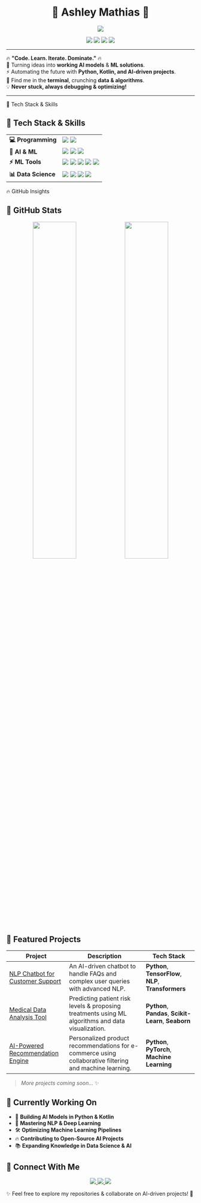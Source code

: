<h1 align="center">🚀 Ashley Mathias 🚀</h1>  
<p align="center">
  <img src="https://readme-typing-svg.demolab.com?font=Fira+Code&weight=600&size=22&duration=3000&pause=1000&color=F7B93E&center=true&vCenter=true&width=600&lines=AI+Enthusiast+🔥+ML+Engineer+🤖; One+line,+one+solution.+Let’s+code!+💻;Always+learning%2C+always+building+🚀" />
</p>

<p align="center">
  <img src="https://img.shields.io/badge/Python-%233776AB.svg?style=for-the-badge&logo=python&logoColor=white" />
  <img src="https://img.shields.io/badge/Kotlin-%237F52FF.svg?style=for-the-badge&logo=kotlin&logoColor=white" />
  <img src="https://img.shields.io/badge/Machine%20Learning-%23FF6F00.svg?style=for-the-badge&logo=tensorflow&logoColor=white" />
  <img src="https://img.shields.io/badge/NLP-%234CAF50.svg?style=for-the-badge&logo=spacy&logoColor=white" />
</p>

---

🔥 **"Code. Learn. Iterate. Dominate."** 🔥  
🚀 Turning ideas into **working AI models** & **ML solutions**.  
⚡ Automating the future with **Python, Kotlin, and AI-driven projects**.  
📍 Find me in the **terminal**, crunching **data & algorithms**.  
💡 **Never stuck, always debugging & optimizing!**  

---


🌟 Tech Stack & Skills  
<h2> 🚀 Tech Stack & Skills </h2>

<table>
  <tr>
    <td><b>💻 Programming</b></td>
    <td>
      <img src="https://img.shields.io/badge/Python-%2300ADD8.svg?style=for-the-badge&logo=python&logoColor=white" />
      <img src="https://img.shields.io/badge/Kotlin-%237F52FF.svg?style=for-the-badge&logo=kotlin&logoColor=white" />
    </td>
  </tr>
  
  <tr>
    <td><b>🤖 AI & ML</b></td>
    <td>
      <img src="https://img.shields.io/badge/Machine%20Learning-%23FF9800.svg?style=for-the-badge&logo=tensorflow&logoColor=white" />
      <img src="https://img.shields.io/badge/Deep%20Learning-%239C27B0.svg?style=for-the-badge&logo=pytorch&logoColor=white" />
      <img src="https://img.shields.io/badge/NLP-%234CAF50.svg?style=for-the-badge&logo=googletranslate&logoColor=white" />
    </td>
  </tr>

  <tr>
    <td><b>⚡ ML Tools</b></td>
    <td>
      <img src="https://img.shields.io/badge/Jupyter-%23F37626.svg?style=for-the-badge&logo=jupyter&logoColor=white" />
      <img src="https://img.shields.io/badge/Google%20Colab-%23FFD700.svg?style=for-the-badge&logo=googlecolab&logoColor=white" />
      <img src="https://img.shields.io/badge/TensorFlow-%23FF6F00.svg?style=for-the-badge&logo=tensorflow&logoColor=white" />
      <img src="https://img.shields.io/badge/PyTorch-%23EE4C2C.svg?style=for-the-badge&logo=pytorch&logoColor=white" />
      <img src="https://img.shields.io/badge/Scikit--Learn-%23F7931E.svg?style=for-the-badge&logo=scikitlearn&logoColor=white" />
    </td>
  </tr>

  <tr>
    <td><b>📊 Data Science</b></td>
    <td>
      <img src="https://img.shields.io/badge/Pandas-%231B5E20.svg?style=for-the-badge&logo=pandas&logoColor=white" />
      <img src="https://img.shields.io/badge/Numpy-%23013243.svg?style=for-the-badge&logo=numpy&logoColor=white" />
      <img src="https://img.shields.io/badge/Matplotlib-%23F57C00.svg?style=for-the-badge&logo=plotly&logoColor=white" />
      <img src="https://img.shields.io/badge/Seaborn-%230072B5.svg?style=for-the-badge&logo=seaborn&logoColor=white" />
    </td>
  </tr>
</table>


🔥 GitHub Insights  

<h2> 🚀 GitHub Stats </h2>

<p align="center">
  <img src="https://github-readme-stats.vercel.app/api?username=AshleyMathias&show_icons=true&theme=radical" width="48%"/>
  <img src="https://github-readme-streak-stats.herokuapp.com?user=AshleyMathias&theme=radical" width="48%"/>
</p>
  
## 🚀 Featured Projects

| **Project**                                                           | **Description**                                                                                           | **Tech Stack**                                          |
|----------------------------------------------------------------------|-----------------------------------------------------------------------------------------------------------|---------------------------------------------------------|
| [NLP Chatbot for Customer Support](https://github.com/AshleyMathias/NLP-Chatbot) | An AI-driven chatbot to handle FAQs and complex user queries with advanced NLP.                           | **Python**, **TensorFlow**, **NLP**, **Transformers**  |
| [Medical Data Analysis Tool](https://github.com/AshleyMathias/Med-Analytics)      | Predicting patient risk levels & proposing treatments using ML algorithms and data visualization.         | **Python**, **Pandas**, **Scikit-Learn**, **Seaborn**  |
| [AI-Powered Recommendation Engine](https://github.com/AshleyMathias/AI-Recommendations) | Personalized product recommendations for e-commerce using collaborative filtering and machine learning.    | **Python**, **PyTorch**, **Machine Learning**          |

> _More projects coming soon..._ ✨  


<h2> 🚀 Currently Working On </h2>

- 🤖 **Building AI Models in Python & Kotlin**
- 🚀 **Mastering NLP & Deep Learning**
- 🛠️ **Optimizing Machine Learning Pipelines**
- 🔥 **Contributing to Open-Source AI Projects**
- 📚 **Expanding Knowledge in Data Science & AI** 


<h2> 🔗 Connect With Me </h2>

<p align="center">
  <a href="https://www.linkedin.com/in/ashleymathias10/">
    <img src="https://img.shields.io/badge/LinkedIn-%230077B5.svg?style=for-the-badge&logo=linkedin&logoColor=white" />
  </a>
  <a href="https://www.kaggle.com/ashleymathias31">
    <img src="https://img.shields.io/badge/Kaggle-%2320BEFF.svg?style=for-the-badge&logo=kaggle&logoColor=white" />
  </a>
  <a href="https://github.com/AshleyMathias">
    <img src="https://img.shields.io/badge/GitHub-%23181717.svg?style=for-the-badge&logo=github&logoColor=white" />
  </a>
</p>


✨ Feel free to explore my repositories & collaborate on AI-driven projects! 🚀
